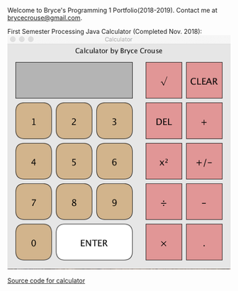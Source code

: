 Welcome to Bryce's Programming 1 Portfolio(2018-2019).
Contact me at brycecrouse@gmail.com.


First Semester Processing Java Calculator (Completed Nov. 2018):
![calculator image](images/calcDemo.png)

[Source code for calculator](https://github.com/maadscientist/Programming1Portfolio/tree/master/Calculator)


